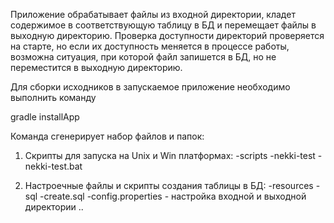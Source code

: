 Приложение обрабатывает файлы из входной директории, кладет содержимое в соответствующую таблицу
 в БД и перемещает файлы в выходную директорию.
 Проверка доступности директорий проверяется на старте, но если их доступность меняется в процессе работы,
 возможна ситуация, при которой файл запишется в БД, но не переместится в выходную директорию.


Для сборки исходников в запускаемое приложение необходимо выполнить команду

gradle installApp

Команда сгенерирует набор файлов и папок:

1. Скрипты для запуска на Unix и Win платформах:
    -scripts
        -nekki-test
        -nekki-test.bat

2. Настроечные файлы и скрипты создания таблицы в БД:
    -resources
        -sql
            -create.sql
        -config.properties - настройка входной и выходной директории
        ..
